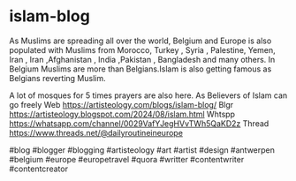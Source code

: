 # islam-blog
As Muslims are spreading all over the world, Belgium and Europe is also populated with Muslims from Morocco, Turkey , Syria , Palestine, Yemen, Iran , Iran ,Afghanistan , India ,Pakistan , Bangladesh and many others. In Belgium Muslims are more than Belgians.Islam is also getting famous as Belgians reverting Muslim. 

A lot of mosques for 5 times prayers are also here. As Believers of Islam can go freely
Web https://artisteology.com/blogs/islam-blog/ 
Blgr https://artisteology.blogspot.com/2024/08/islam.html 
Whtspp https://whatsapp.com/channel/0029VafYJegHVvTWh5QaKD2z 
Thread https://www.threads.net/@dailyroutineineurope 

#blog #blogger #blogging #artisteology #art #artist #design #antwerpen #belgium #europe #europetravel #quora #writter #contentwriter #contentcreator 
